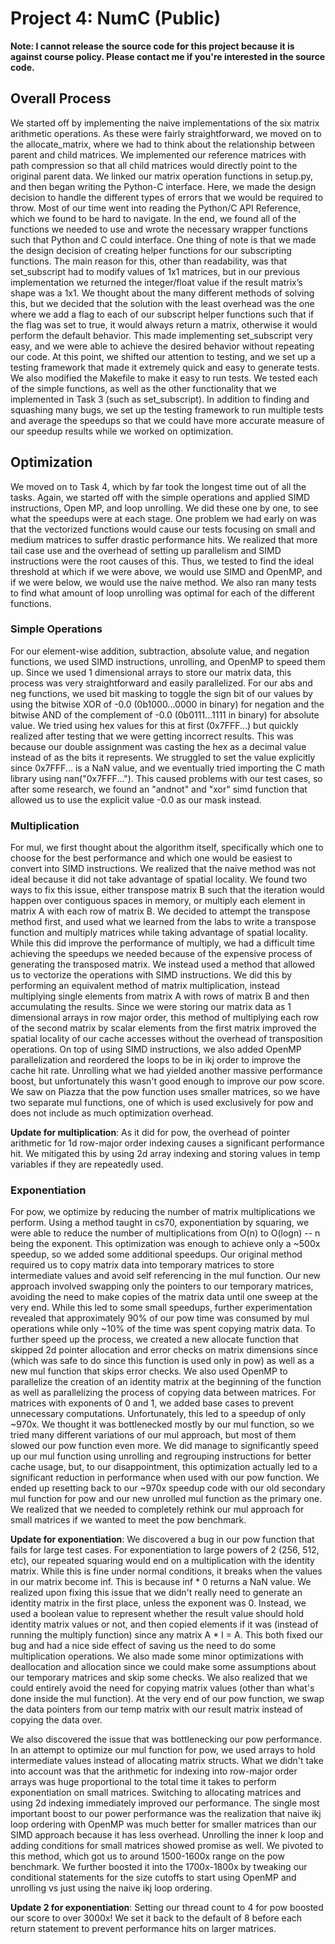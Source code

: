 # Project 4: NumC (Public)

**Note: I cannot release the source code for this project because it is against course policy. Please contact me if you're interested in the source code.**

## Overall Process
We started off by implementing the naive implementations of the six matrix arithmetic operations. As these were fairly straightforward, we moved on to the allocate_matrix, where we had to think about the relationship between parent and child matrices. We implemented our reference matrices with path compression so that all child matrices would directly point to the original parent data. We linked our matrix operation functions in setup.py, and then began writing the Python-C interface. Here, we made the design decision to handle the different types of errors that we would be required to throw. Most of our time went into reading the Python/C API Reference, which we found to be hard to navigate. In the end, we found all of the functions we needed to use and wrote the necessary wrapper functions such that Python and C could interface. One thing of note is that we made the design decision of creating helper functions for our subscripting functions. The main reason for this, other than readability, was that set_subscript had to modify values of 1x1 matrices, but in our previous implementation we returned the integer/float value if the result matrix’s shape was a 1x1. We thought about the many different methods of solving this, but we decided that the solution with the least overhead was the one where we add a flag to each of our subscript helper functions such that if the flag was set to true, it would always return a matrix, otherwise it would perform the default behavior. This made implementing set_subscript very easy, and we were able to achieve the desired behavior without repeating our code. At this point, we shifted our attention to testing, and we set up a testing framework that made it extremely quick and easy to generate tests. We also modified the Makefile to make it easy to run tests. We tested each of the simple functions, as well as the other functionality that we implemented in Task 3 (such as set_subscript). In addition to finding and squashing many bugs, we set up the testing framework to run multiple tests and average the speedups so that we could have more accurate measure of our speedup results while we worked on optimization.

## Optimization
We moved on to Task 4, which by far took the longest time out of all the tasks. Again, we started off with the simple operations and applied SIMD instructions, Open MP, and loop unrolling. We did these one by one, to see what the speedups were at each stage. One problem we had early on was that the vectorized functions would cause our tests focusing on small and medium matrices to suffer drastic performance hits. We realized that more tail case use and the overhead of setting up parallelism and SIMD instructions were the root causes of this. Thus, we tested to find the ideal threshold at which if we were above, we would use SIMD and OpenMP, and if we were below, we would use the naive method. We also ran many tests to find what amount of loop unrolling was optimal for each of the different functions. 

### Simple Operations
For our element-wise addition, subtraction, absolute value, and negation functions, we used SIMD instructions, unrolling, and OpenMP to speed them up. Since we used 1 dimensional arrays to store our matrix data, this process was very straightforward and easily parallelized. For our abs and neg functions, we used bit masking to toggle the sign bit of our values by using the bitwise XOR of -0.0 (0b1000...0000 in binary) for negation and the bitwise AND of the complement of -0.0 (0b0111...1111 in binary) for absolute value. We tried using hex values for this at first (0x7FFF...) but quickly realized after testing that we were getting incorrect results. This was because our double assignment was casting the hex as a decimal value instead of as the bits it represents. We struggled to set the value explicitly since 0x7FFF... is a NaN value, and we eventually tried importing the C math library using nan("0x7FFF..."). This caused problems with our test cases, so after some research, we found an "andnot" and "xor" simd function that allowed us to use the explicit value -0.0 as our mask instead.

### Multiplication
For mul, we first thought about the algorithm itself, specifically which one to choose for the best performance and which one would be easiest to convert into SIMD instructions. We realized that the naive method was not ideal because it did not take advantage of spatial locality. We found two ways to fix this issue, either transpose matrix B such that the iteration would happen over contiguous spaces in memory, or multiply each element in matrix A with each row of matrix B. We decided to attempt the transpose method first, and used what we learned from the labs to write a transpose function and multiply matrices while taking advantage of spatial locality. While this did improve the performance of multiply, we had a difficult time achieving the speedups we needed because of the expensive process of generating the transposed matrix. We instead used a method that allowed us to vectorize the operations with SIMD instructions. We did this by performing an equivalent method of matrix multiplication, instead multiplying single elements from matrix A with rows of matrix B and then accumulating the results. Since we were storing our matrix data as 1 dimensional arrays in row major order, this method of multiplying each row of the second matrix by scalar elements from the first matrix improved the spatial locality of our cache accesses without the overhead of transposition operations. On top of using SIMD instructions, we also added OpenMP parallelization and reordered the loops to be in ikj order to improve the cache hit rate. Unrolling what we had yielded another massive performance boost, but unfortunately this wasn't good enough to improve our pow score. We saw on Piazza that the pow function uses smaller matrices, so we have two separate mul functions, one of which is used exclusively for pow and does not include as much optimization overhead.

**Update for multiplication**: As it did for pow, the overhead of pointer arithmetic for 1d row-major order indexing causes a significant performance hit. We mitigated this by using 2d array indexing and storing values in temp variables if they are repeatedly used.

### Exponentiation
For pow, we optimize by reducing the number of matrix multiplications we perform. Using a method taught in cs70, exponentiation by squaring, we were able to reduce the number of multiplications from O(n) to O(logn) -- n being the exponent. This optimization was enough to achieve only a ~500x speedup, so we added some additional speedups. Our original method required us to copy matrix data into temporary matrices to store intermediate values and avoid self referencing in the mul function. Our new approach involved swapping only the pointers to our temporary matrices, avoiding the need to make copies of the matrix data until one sweep at the very end. While this led to some small speedups, further experimentation revealed that approximately 90% of our pow time was consumed by mul operations while only ~10% of the time was spent copying matrix data. To further speed up the process, we created a new allocate function that skipped 2d pointer allocation and error checks on matrix dimensions since (which was safe to do since this function is used only in pow) as well as a new mul function that skips error checks. We also used OpenMP to parallelize the creation of an identity matrix at the beginning of the function as well as parallelizing the process of copying data between matrices. For matrices with exponents of 0 and 1, we added base cases to prevent unnecessary computations. Unfortunately, this led to a speedup of only ~970x. We thought it was bottlenecked mostly by our mul function, so we tried many different variations of our mul approach, but most of them slowed our pow function even more. We did manage to significantly speed up our mul function using unrolling and regrouping instructions for better cache usage, but, to our disappointment, this optimization actually led to a significant reduction in performance when used with our pow function. We ended up resetting back to our ~970x speedup code with our old secondary mul function for pow and our new unrolled mul function as the primary one. We realized that we needed to completely rethink our mul approach for small matrices if we wanted to meet the pow benchmark.

**Update for exponentiation**: We discovered a bug in our pow function that fails for large test cases. For exponentiation to large powers of 2 (256, 512, etc), our repeated squaring would end on a multiplication with the identity matrix. While this is fine under normal conditions, it breaks when the values in our matrix become inf. This is because inf * 0 returns a NaN value. We realized upon fixing this issue that we didn't really need to generate an identity matrix in the first place, unless the exponent was 0. Instead, we used a boolean value to represent whether the result value should hold identity matrix values or not, and then copied elements if it was (instead of running the multiply function) since any matrix A * I = A. This both fixed our bug and had a nice side effect of saving us the need to do some multiplication operations. We also made some minor optimizations with deallocation and allocation since we could make some assumptions about our temporary matrices and skip some checks. We also realized that we could entirely avoid the need for copying matrix values (other than what's done inside the mul function). At the very end of our pow function, we swap the data pointers from our temp matrix with our result matrix instead of copying the data over.

We also discovered the issue that was bottlenecking our pow performance. In an attempt to optimize our mul function for pow, we used arrays to hold intermediate values instead of allocating matrix structs. What we didn't take into account was that the arithmetic for indexing into row-major order arrays was huge proportional to the total time it takes to perform exponentiation on small matrices. Switching to allocating matrices and using 2d indexing immediately improved our performance. The single most important boost to our power performance was the realization that naive ikj loop ordering with OpenMP was much better for smaller matrices than our SIMD approach because it has less overhead. Unrolling the inner k loop and adding conditions for small matrices showed promise as well. We pivoted to this method, which got us to around 1500-1600x range on the pow benchmark. We further boosted it into the 1700x-1800x by tweaking our conditional statements for the size cutoffs to start using OpenMP and unrolling vs just using the naive ikj loop ordering.

**Update 2 for exponentiation**: Setting our thread count to 4 for pow boosted our score to over 3000x! We set it back to the default of 8 before each return statement to prevent performance hits on larger matrices.
